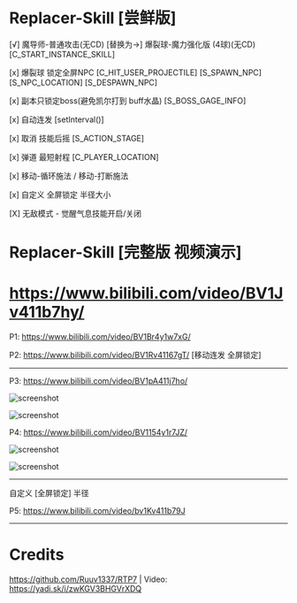 # Replacer-Skill [尝鲜版]

[√] 魔导师-普通攻击(无CD) [替换为->] 爆裂球-魔力强化版 (4球)(无CD) [C_START_INSTANCE_SKILL]

[x] 爆裂球 锁定全屏NPC [C_HIT_USER_PROJECTILE] [S_SPAWN_NPC] [S_NPC_LOCATION] [S_DESPAWN_NPC]

[x] 副本只锁定boss(避免凯尔打到 buff水晶) [S_BOSS_GAGE_INFO]

[x] 自动连发 [setInterval()]

[x] 取消 技能后摇 [S_ACTION_STAGE]

[x] 弹道 最短射程 [C_PLAYER_LOCATION]

[x] 移动-循环施法 / 移动-打断施法

[x] 自定义 全屏锁定 半径大小

[X] 无敌模式 - 觉醒气息技能开启/关闭

# Replacer-Skill [完整版 视频演示]

# https://www.bilibili.com/video/BV1Jv411b7hy/

P1: https://www.bilibili.com/video/BV1Br4y1w7xG/

P2: https://www.bilibili.com/video/BV1Rv41167gT/  [移动连发 全屏锁定]

---

P3: https://www.bilibili.com/video/BV1pA411j7ho/

![screenshot](https://github.com/tera-mod/Replacer-Skill-Alpha/blob/main/sample/01.png)

![screenshot](https://github.com/tera-mod/Replacer-Skill-Alpha/blob/main/sample/02.png)

P4: https://www.bilibili.com/video/BV1154y1r7JZ/

![screenshot](https://github.com/tera-mod/Replacer-Skill-Alpha/blob/main/sample/03.png)

![screenshot](https://github.com/tera-mod/Replacer-Skill-Alpha/blob/main/sample/04.png)

---

自定义 [全屏锁定] 半径

P5: https://www.bilibili.com/video/bv1Kv411b79J

---

# Credits

https://github.com/Ruuv1337/RTP7 | Video: https://yadi.sk/i/zwKGV3BHGVrXDQ
